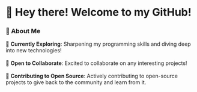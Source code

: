 # 👋 Hey there! Welcome to my GitHub!

### 💫 About Me
🔭 **Currently Exploring**: Sharpening my programming skills and diving deep into new technologies!<br>  
👯 **Open to Collaborate**: Excited to collaborate on any interesting projects!<br>  
🌱 **Contributing to Open Source**: Actively contributing to open-source projects to give back to the community and learn from it.<br>
